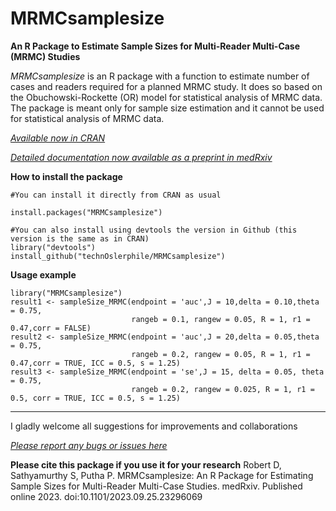 # MRMCsamplesize
**An R Package to Estimate Sample Sizes for Multi-Reader Multi-Case (MRMC) Studies**

*MRMCsamplesize* is an R package with a function to estimate number of cases and readers required for a planned MRMC study. It does so based on the Obuchowski-Rockette (OR) model for statistical analysis of MRMC data. The package
is meant only for sample size estimation and it cannot be used for statistical analysis of MRMC data.

[*Available now in CRAN*](https://cran.r-project.org/web/packages/MRMCsamplesize/index.html)

[*Detailed documentation now available as a preprint in medRxiv*](https://www.medrxiv.org/content/10.1101/2023.09.25.23296069v1)

**How to install the package**
```
#You can install it directly from CRAN as usual

install.packages("MRMCsamplesize")

#You can also install using devtools the version in Github (this version is the same as in CRAN)
library("devtools") 
install_github("technOslerphile/MRMCsamplesize")

```
**Usage example**
```
library("MRMCsamplesize")
result1 <- sampleSize_MRMC(endpoint = 'auc',J = 10,delta = 0.10,theta = 0.75,
                           rangeb = 0.1, rangew = 0.05, R = 1, r1 = 0.47,corr = FALSE)
result2 <- sampleSize_MRMC(endpoint = 'auc',J = 20,delta = 0.05,theta = 0.75,
                           rangeb = 0.2, rangew = 0.05, R = 1, r1 = 0.47,corr = TRUE, ICC = 0.5, s = 1.25)
result3 <- sampleSize_MRMC(endpoint = 'se',J = 15, delta = 0.05, theta = 0.75,
                           rangeb = 0.2, rangew = 0.025, R = 1, r1 = 0.5, corr = TRUE, ICC = 0.5, s = 1.25)
```
--------------------------------------------------------------------------------------------------------
I gladly welcome all suggestions for improvements and collaborations

[*Please report any bugs or issues here*](https://github.com/technOslerphile/MRMCsamplesize/issues)

**Please cite this package if you use it for your research**
Robert D, Sathyamurthy S, Putha P. MRMCsamplesize: An R Package for Estimating Sample Sizes for Multi-Reader Multi-Case Studies. medRxiv. Published online 2023. doi:10.1101/2023.09.25.23296069



